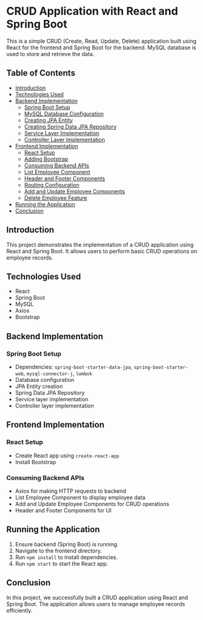 # CRUD Application with React and Spring Boot

This is a simple CRUD (Create, Read, Update, Delete) application built using React for the frontend and Spring Boot for the backend. MySQL database is used to store and retrieve the data.

## Table of Contents
- [Introduction](#introduction)
- [Technologies Used](#technologies-used)
- [Backend Implementation](#backend-implementation)
  - [Spring Boot Setup](#spring-boot-setup)
  - [MySQL Database Configuration](#mysql-database-configuration)
  - [Creating JPA Entity](#creating-jpa-entity)
  - [Creating Spring Data JPA Repository](#creating-spring-data-jpa-repository)
  - [Service Layer Implementation](#service-layer-implementation)
  - [Controller Layer Implementation](#controller-layer-implementation)
- [Frontend Implementation](#frontend-implementation)
  - [React Setup](#react-setup)
  - [Adding Bootstrap](#adding-bootstrap)
  - [Consuming Backend APIs](#consuming-backend-apis)
  - [List Employee Component](#list-employee-component)
  - [Header and Footer Components](#header-and-footer-components)
  - [Routing Configuration](#routing-configuration)
  - [Add and Update Employee Components](#add-and-update-employee-components)
  - [Delete Employee Feature](#delete-employee-feature)
- [Running the Application](#running-the-application)
- [Conclusion](#conclusion)

## Introduction

This project demonstrates the implementation of a CRUD application using React and Spring Boot. It allows users to perform basic CRUD operations on employee records.

## Technologies Used

- React
- Spring Boot
- MySQL
- Axios
- Bootstrap

## Backend Implementation

### Spring Boot Setup

- Dependencies: `spring-boot-starter-data-jpa`, `spring-boot-starter-web`, `mysql-connector-j`, `lombok`
- Database configuration
- JPA Entity creation
- Spring Data JPA Repository
- Service layer implementation
- Controller layer implementation

## Frontend Implementation

### React Setup

- Create React app using `create-react-app`
- Install Bootstrap

### Consuming Backend APIs

- Axios for making HTTP requests to backend
- List Employee Component to display employee data
- Add and Update Employee Components for CRUD operations
- Header and Footer Components for UI

## Running the Application

1. Ensure backend (Spring Boot) is running.
2. Navigate to the frontend directory.
3. Run `npm install` to install dependencies.
4. Run `npm start` to start the React app.

## Conclusion

In this project, we successfully built a CRUD application using React and Spring Boot. The application allows users to manage employee records efficiently.

